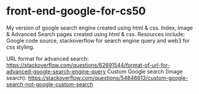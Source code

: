 # front-end-google-for-cs50
My version of google search engine created using html &amp; css.
Index, Image & Advanced Search pages created using html & css. 
Resources include: Google code source, stackoverflow for search engine query and web3 for css styling.

URL format for advanced search:
https://stackoverflow.com/questions/62691544/format-of-url-for-advanced-google-search-engine-query
Custom Google search (Image search):
https://stackoverflow.com/questions/54846613/custom-google-search-not-google-custom-search
